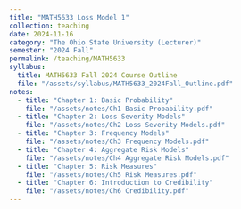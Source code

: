 ```yaml
---
title: "MATH5633 Loss Model 1"
collection: teaching
date: 2024-11-16
category: "The Ohio State University (Lecturer)"
semester: "2024 Fall"
permalink: /teaching/MATH5633
syllabus: 
  title: MATH5633 Fall 2024 Course Outline
  file: "/assets/syllabus/MATH5633_2024Fall_Outline.pdf"
notes:
  - title: "Chapter 1: Basic Probability"
    file: "/assets/notes/Ch1 Basic Probability.pdf"
  - title: "Chapter 2: Loss Severity Models"
    file: "/assets/notes/Ch2 Loss Severity Models.pdf"
  - title: "Chapter 3: Frequency Models"
    file: "/assets/notes/Ch3 Frequency Models.pdf"
  - title: "Chapter 4: Aggregate Risk Models"
    file: "/assets/notes/Ch4 Aggregate Risk Models.pdf"
  - title: "Chapter 5: Risk Measures"
    file: "/assets/notes/Ch5 Risk Measures.pdf"
  - title: "Chapter 6: Introduction to Credibility"
    file: "/assets/notes/Ch6 Credibility.pdf"
---
```

